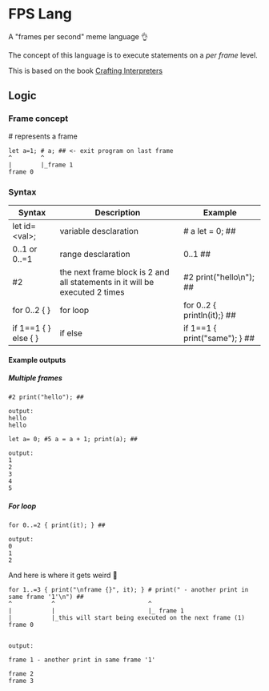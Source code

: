 # FPS Lang

A "frames per second" meme language 👌

The concept of this language is to execute statements on a *per frame* level.

This is based on the book [Crafting Interpreters](https://craftinginterpreters.com/)

## Logic

### Frame concept

\# represents a frame

```
let a=1; # a; ## <- exit program on last frame
^        ^
|        |_frame 1
frame 0
```
<!-- 
This will **not work** as the variable 'a' assignment was requested on frame 0.
We need to wait as time progresses to interact with actions that are requested at a particular frame.
```
# let a=1; print(a); ##
           ^
           |
``` -->

### Syntax

| Syntax                                         | Description                                                                 | Example                       |
| ---------------------------------------------- | --------------------------------------------------------------------------- | ----------------------------- |
| let id=\<val>;                                 | variable desclaration                                                       | # a let = 0; ##               |
| 0..1 or 0..=1                                  | range desclaration                                                          | 0..1 ##                       |
| #2                                             | the next frame block is 2 and all statements in it will be executed 2 times | #2 print("hello\n"); ##       |
| for 0..2 { <statements> }                      | for loop                                                                    | for 0..2 { println(it);} ##   |
| if 1==1 { <statements> } else { <statements> } | if else                                                                     | if 1==1 { print("same"); } ## |

#### Example outputs

##### Multiple frames
```
#2 print("hello"); ##

output:
hello
hello
```

```
let a= 0; #5 a = a + 1; print(a); ##

output:
1
2
3
4
5
```

##### For loop

```
for 0..=2 { print(it); } ##

output:
0
1
2
```

And here is where it gets weird 🤣
```
for 1..=3 { print("\nframe {}", it); } # print(" - another print in same frame '1'\n") ##
^           ^                          ^
|           |                          |_ frame 1
|           |_this will start being executed on the next frame (1)
frame 0


output:

frame 1 - another print in same frame '1'

frame 2
frame 3
```
